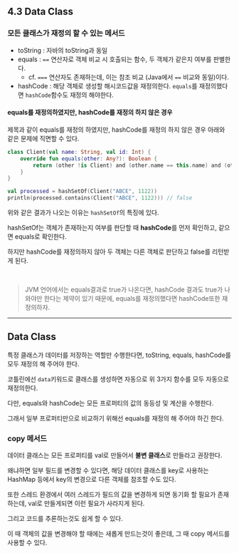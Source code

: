 ## 4.3 Data Class

### 모든 클래스가 재정의 할 수 있는 메서드

- toString : 자바의 toString과 동일
- equals : `==` 연산자로 객체 비교 시 호출되는 함수, 두 객체가 같은지 여부를 판별한다.
    - cf. `===` 연산자도 존재하는데, 이는 참조 비교 (Java에서 `==` 비교와 동일)이다.
- hashCode : 해당 객체로 생성할 해시코드값을 재정의한다. `equals`를 재정의했다면 `hashCode`함수도 재정의 해야한다.

#### equals를 재정의하였지만, hashCode를 재정의 하지 않은 경우

제목과 같이 equals를 재정의 하였지만, hashCode를 재정의 하지 않은 경우 아래와 같은 문제에 직면할 수 있다.

```kotlin
class Client(val name: String, val id: Int) {
    override fun equals(other: Any?): Boolean {
        return (other !is Client) and (other.name == this.name) and (other.id == this.id)
    }
}

val processed = hashSetOf(Client("ABCE", 1122))
println(processed.contains(Client("ABCE", 1122))) // false
```

위와 같은 결과가 나오는 이유는 `hashSetOf`의 특징에 있다.

hashSetOf는 객체가 존재하는지 여부를 판단할 때 **hashCode**를 먼저 확인하고, 같으면 equals로 확인한다.

하지만 hashCode를 재정의하지 않아 두 객체는 다른 객체로 판단하고 false를 리턴받게 된다.

<br>

> JVM 언어에서는 equals결과로 true가 나온다면, hashCode 결과도 true가 나와야만 한다는 제약이 있기 때문에, equals를 재정의했다면 hashCode또한 재정의하자.

---

## Data Class

특정 클래스가 데이터를 저장하는 역할만 수행한다면, toString, equals, hashCode를 모두 재정의 해 주어야 한다.

코틀린에선 `data`키워드로 클래스를 생성하면 자동으로 위 3가지 함수를 모두 자동으로 재정의한다.

다만, equals와 hashCode는 모든 프로퍼티의 값의 동등성 및 계산을 수행한다.

그래서 일부 프로퍼티만으로 비교하기 위해선 equals를 재정의 해 주어야 하긴 한다.

### copy 메서드

데이터 클래스는 모든 프로퍼티를 val로 만들어서 **불변 클래스**로 만들라고 권장한다.

왜냐하면 일부 필드를 변경할 수 있다면, 해당 데이터 클래스를 key로 사용하는 HashMap 등에서 key의 변경으로 다른 객체를 참조할 수도 있다.

또한 스레드 환경에서 여러 스레드가 필드의 값을 변경하게 되면 동기화 할 필요가 존재하는데, val로 만들게되면 이런 필요가 사라지게 된다.

그리고 코드를 추론하는것도 쉽게 할 수 있다.

이 때 객체의 값을 변경해야 할 때에는 새롭게 만드는것이 좋은데, 그 때 copy 메서드를 사용할 수 있다.